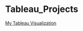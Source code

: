 # Tableau_Projects

[My Tableau Visualization](https://public.tableau.com/app/profile/kadiatou.fofana1181/viz/ElectricVehiculesDashboards/Dashboard2)
